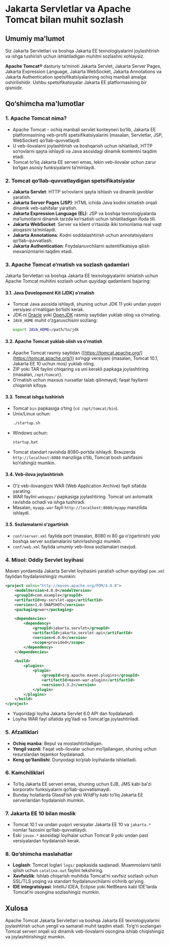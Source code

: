 # Jakarta Servletlar va Apache Tomcat bilan muhit sozlash

## Umumiy ma'lumot

Siz Jakarta Servletlari va boshqa Jakarta EE texnologiyalarini joylashtirish va ishga tushirish uchun ishlatiladigan muhitni sozlashni xohlaysiz.

**Apache Tomcat®** dasturiy ta’minoti Jakarta Servlet, Jakarta Server Pages, Jakarta Expression Language, Jakarta WebSocket, Jakarta Annotations va Jakarta Authentication spetsifikatsiyalarining ochiq manbali amalga oshirilishidir. Ushbu spetsifikatsiyalar Jakarta EE platformasining bir qismidir.

## Qo‘shimcha ma'lumotlar

### 1. Apache Tomcat nima?
- Apache Tomcat – ochiq manbali servlet konteyneri bo‘lib, Jakarta EE platformasining veb-profil spetsifikatsiyalarini (masalan, Servletlar, JSP, WebSocket) qo‘llab-quvvatlaydi.
- U veb-ilovalarni joylashtirish va boshqarish uchun ishlatiladi, HTTP so‘rovlarni qayta ishlaydi va Java asosidagi dinamik kontentni taqdim etadi.
- Tomcat to‘liq Jakarta EE serveri emas, lekin veb-ilovalar uchun zarur bo‘lgan asosiy funksiyalarni ta’minlaydi.

### 2. Tomcat qo‘llab-quvvatlaydigan spetsifikatsiyalar
- **Jakarta Servlet**: HTTP so‘rovlarni qayta ishlash va dinamik javoblar yaratish.
- **Jakarta Server Pages (JSP)**: HTML ichida Java kodini ishlatish orqali dinamik veb-sahifalar yaratish.
- **Jakarta Expression Language (EL)**: JSP va boshqa texnologiyalarda ma’lumotlarni dinamik tarzda ko‘rsatish uchun ishlatiladigan ifoda tili.
- **Jakarta WebSocket**: Server va klient o‘rtasida ikki tomonlama real vaqt aloqasini ta’minlaydi.
- **Jakarta Annotations**: Kodni soddalashtirish uchun annotatsiyalarni qo‘llab-quvvatlash.
- **Jakarta Authentication**: Foydalanuvchilarni autentifikatsiya qilish mexanizmlarini taqdim etadi.

### 3. Apache Tomcat o‘rnatish va sozlash qadamlari
Jakarta Servletlari va boshqa Jakarta EE texnologiyalarini ishlatish uchun Apache Tomcat muhitini sozlash uchun quyidagi qadamlarni bajaring:

#### 3.1. Java Development Kit (JDK) o‘rnatish
- Tomcat Java asosida ishlaydi, shuning uchun JDK 11 yoki undan yuqori versiyasi o‘rnatilgan bo‘lishi kerak.
- JDK-ni [Oracle](https://www.oracle.com/java/technologies/javase-downloads.html) yoki [OpenJDK](https://openjdk.java.net/) rasmiy saytidan yuklab oling va o‘rnating.
- `JAVA_HOME` muhit o‘zgaruvchisini sozlang:
  ```bash
  export JAVA_HOME=/path/to/jdk
  ```

#### 3.2. Apache Tomcat yuklab olish va o‘rnatish
- Apache Tomcat rasmiy saytidan ([https://tomcat.apache.org/](https://tomcat.apache.org/)) so‘nggi versiyani (masalan, Tomcat 10.1, Jakarta EE 10 uchun mos) yuklab oling.
- ZIP yoki TAR faylini chiqaring va uni kerakli papkaga joylashtiring (masalan, `/opt/tomcat`).
- O‘rnatish uchun maxsus ruxsatlar talab qilinmaydi; faqat fayllarni chiqarish kifoya.

#### 3.3. Tomcat ishga tushirish
- Tomcat `bin` papkasiga o‘ting (`cd /opt/tomcat/bin`).
- Unix/Linux uchun:
  ```bash
  ./startup.sh
  ```
- Windows uchun:
  ```bat
  startup.bat
  ```
- Tomcat standart ravishda 8080-portda ishlaydi. Brauzerda `http://localhost:8080` manziliga o‘tib, Tomcat bosh sahifasini ko‘rishingiz mumkin.

#### 3.4. Veb-ilova joylashtirish
- O‘z veb-ilovangizni WAR (Web Application Archive) fayli sifatida yarating.
- WAR faylini `webapps/` papkasiga joylashtiring. Tomcat uni avtomatik ravishda ochadi va ishga tushiradi.
- Masalan, `myapp.war` fayli `http://localhost:8080/myapp` manzilida ishlaydi.

#### 3.5. Sozlamalarni o‘zgartirish
- `conf/server.xml` faylida port (masalan, 8080 ni 80 ga o‘zgartirish) yoki boshqa server sozlamalarini tahrirlashingiz mumkin.
- `conf/web.xml` faylida umumiy veb-ilova sozlamalari mavjud.

### 4. Misol: Oddiy Servlet loyihasi
Maven yordamida Jakarta Servlet loyihasini yaratish uchun quyidagi `pom.xml` faylidan foydalanishingiz mumkin:

```xml
<project xmlns="http://maven.apache.org/POM/4.0.0">
    <modelVersion>4.0.0</modelVersion>
    <groupId>com.example</groupId>
    <artifactId>my-servlet-app</artifactId>
    <version>1.0-SNAPSHOT</version>
    <packaging>war</packaging>

    <dependencies>
        <dependency>
            <groupId>jakarta.servlet</groupId>
            <artifactId>jakarta.servlet-api</artifactId>
            <version>6.0.0</version>
            <scope>provided</scope>
        </dependency>
    </dependencies>

    <build>
        <plugins>
            <plugin>
                <groupId>org.apache.maven.plugins</groupId>
                <artifactId>maven-war-plugin</artifactId>
                <version>3.3.2</version>
            </plugin>
        </plugins>
    </build>
</project>
```

- Yuqoridagi loyiha Jakarta Servlet 6.0 API dan foydalanadi.
- Loyiha WAR fayl sifatida yig‘iladi va Tomcat’ga joylashtiriladi.

### 5. Afzalliklari
- **Ochiq manba**: Bepul va moslashtiriladigan.
- **Yengil vaznli**: Faqat veb-ilovalar uchun mo‘ljallangan, shuning uchun resurslardan tejamkor foydalanadi.
- **Keng qo‘llanilishi**: Dunyodagi ko‘plab loyihalarda ishlatiladi.

### 6. Kamchiliklari
- To‘liq Jakarta EE serveri emas, shuning uchun EJB, JMS kabi ba’zi korporativ funksiyalarni qo‘llab-quvvatlamaydi.
- Bunday holatlarda GlassFish yoki WildFly kabi to‘liq Jakarta EE serverlaridan foydalanish mumkin.

### 7. Jakarta EE 10 bilan moslik
- Tomcat 10.1 va undan yuqori versiyalar Jakarta EE 10 va `jakarta.*` nomlar fazosini qo‘llab-quvvatlaydi.
- Eski `javax.*` asosidagi loyihalar uchun Tomcat 9 yoki undan past versiyalardan foydalanish kerak.

### 8. Qo‘shimcha maslahatlar
- **Loglash**: Tomcat loglari `logs/` papkasida saqlanadi. Muammolarni tahlil qilish uchun `catalina.out` faylini tekshiring.
- **Xavfsizlik**: Ishlab chiqarish muhitida Tomcat’ni xavfsiz sozlash uchun SSL/TLS yoqing va standart foydalanuvchilarni o‘chirib qo‘ying.
- **IDE integratsiyasi**: IntelliJ IDEA, Eclipse yoki NetBeans kabi IDE’larda Tomcat’ni osongina sozlashingiz mumkin.

## Xulosa
Apache Tomcat Jakarta Servletlari va boshqa Jakarta EE texnologiyalarini joylashtirish uchun yengil va samarali muhit taqdim etadi. To‘g‘ri sozlangan Tomcat serveri orqali siz dinamik veb-ilovalarni osongina ishlab chiqishingiz va joylashtirishingiz mumkin.
